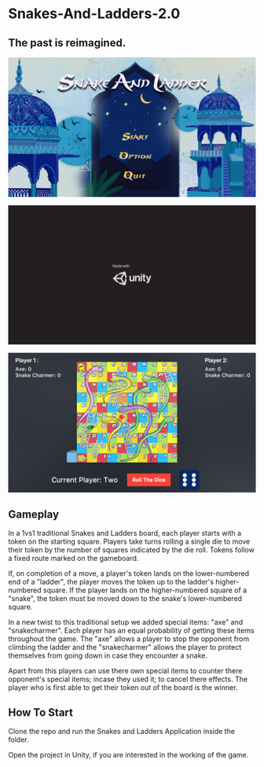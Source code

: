 # Snakes-And-Ladders-2.0 

## **The past is reimagined.**

![Alt text](Images/INTRO.png?raw=true "Main Screen")

![Alt text](Images/UNITY.png?raw=true "Launch")

![Alt text](Images/BOARD.png?raw=true "Board")

## Gameplay

In a 1vs1 traditional Snakes and Ladders board, each player starts with a token on the starting square. Players take turns rolling a single die to move their token by the number of squares indicated by the die roll. Tokens follow a fixed route marked on the gameboard. 

If, on completion of a move, a player's token lands on the lower-numbered end of a "ladder", the player moves the token up to the ladder's higher-numbered square. If the player lands on the higher-numbered square of a "snake", the token must be moved down to the snake's lower-numbered square. 

In a new twist to this traditional setup we added special items: "axe" and "snakecharmer". Each player has an equal probability of getting these items throughout the game. The "axe" allows a player to stop the opponent from climbing the ladder and the "snakecharmer" allows the player to protect themselves from going down in case they encounter a snake. 

Apart from this players can use there own special items to counter there opponent's special items; incase they used it; to cancel there effects. The player who is first able to get their token out of the board is the winner.

## How To Start

Clone the repo and run the Snakes and Ladders Application inside the folder.

Open the project in Unity, if you are interested in the working of the game.

